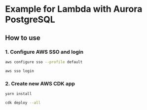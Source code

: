 # Example for Lambda with Aurora PostgreSQL

## How to use

### 1. Configure AWS SSO and login

```bash
aws configure sso --profile default

aws sso login
```

### 2. Create new AWS CDK app

```bash
yarn install

cdk deploy --all
````
